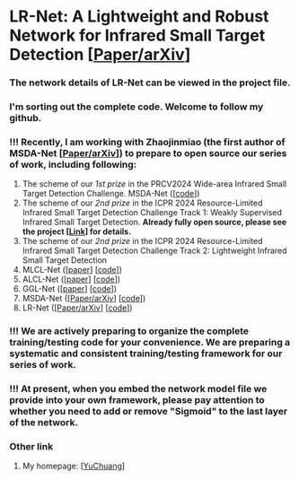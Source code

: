 # LR-Net: A Lightweight and Robust Network for Infrared Small Target Detection [[Paper/arXiv](https://arxiv.org/abs/2408.02780)]
### The network details of LR-Net can be viewed in the project file.  
### I'm sorting out the complete code. Welcome to follow my github.
### !!! Recently, I am working with Zhaojinmiao (the first author of MSDA-Net [[Paper/arXiv](https://arxiv.org/abs/2406.02037)]) to prepare to open source our series of work, including following:
1. The scheme of our *1st prize* in the PRCV2024 Wide-area Infrared Small Target Detection Challenge. MSDA-Net ([[code](https://github.com/YuChuang1205/MSDA-Net)]) 
2. The scheme of our *2nd prize* in the ICPR 2024 Resource-Limited Infrared Small Target Detection Challenge Track 1: Weakly Supervised Infrared Small Target Detection. **Already fully open source, please see the project [[Link](https://github.com/YuChuang1205/Refined-IRSTD-Scheme-with-Single-Point-Supervision)] for details.**
3. The scheme of our *2nd prize* in the ICPR 2024 Resource-Limited Infrared Small Target Detection Challenge Track 2: Lightweight Infrared Small Target Detection
4. MLCL-Net ([[paper](https://doi.org/10.1016/j.infrared.2022.104107)] [[code](https://github.com/YuChuang1205/MLCL-Net)])   
5. ALCL-Net ([[paper](https://ieeexplore.ieee.org/document/9785618)] [[code](https://github.com/YuChuang1205/ALCL-Net)])  
6. GGL-Net ([[paper](https://ieeexplore.ieee.org/abstract/document/10230271)] [[code](https://github.com/YuChuang1205/MSDA-Net)])  
7. MSDA-Net ([[Paper/arXiv](https://arxiv.org/abs/2406.02037)] [[code](https://github.com/YuChuang1205/MSDA-Net)])    
8. LR-Net ([[Paper/arXiv](https://arxiv.org/abs/2408.02780)] [[code](https://github.com/YuChuang1205/LR-Net)])

### !!! We are actively preparing to organize the complete training/testing code for your convenience. We are preparing a systematic and consistent training/testing framework for our series of work.
### !!! At present, when you embed the network model file we provide into your own framework, please pay attention to whether you need to add or remove "Sigmoid" to the last layer of the network.

### Other link
1. My homepage: [[YuChuang](https://github.com/YuChuang1205)]
